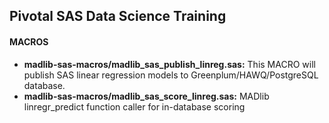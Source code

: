 ## Pivotal SAS Data Science Training

#### MACROS

* **madlib-sas-macros/madlib_sas_publish_linreg.sas:** This MACRO will publish SAS linear regression models
to Greenplum/HAWQ/PostgreSQL database.
* **madlib-sas-macros/madlib_sas_score_linreg.sas:** MADlib linregr_predict function caller for in-database scoring
